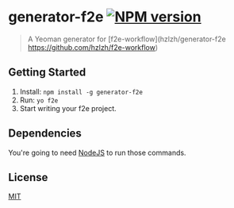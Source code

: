 # generator-f2e [![NPM version](https://badge.fury.io/js/generator-f2e.png)](http://badge.fury.io/js/generator-f2e)

> A Yeoman generator for [f2e-workflow](hzlzh/generator-f2e https://github.com/hzlzh/f2e-workflow)

## Getting Started

1. Install: `npm install -g generator-f2e`
3. Run: `yo f2e`
4. Start writing your f2e project.

## Dependencies

You're going to need [NodeJS](http://nodejs.org/download/) to run those commands.

## License

[MIT](http://rem.mit-license.org/)